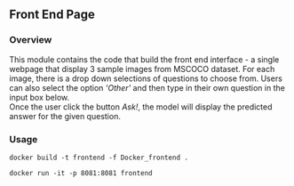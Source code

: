 ## Front End Page

### Overview

This module contains the code that build the front end interface - a single webpage that display 3 sample images from MSCOCO dataset.
For each image, there is a drop down selections of questions to choose from. Users can also select the option *'Other'* and then type in their own question in the input box below.  
Once the user click the button *Ask!*, the model will display the predicted answer for the given question.

### Usage

`docker build -t frontend -f Docker_frontend .`

`docker run -it -p 8081:8081 frontend`
